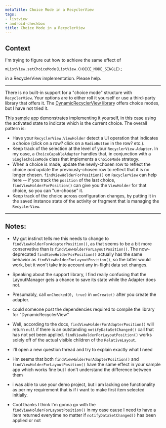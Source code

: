 ```yaml
---
metaTitle: Choice Mode in a RecyclerView
tags:
- listview
- android-checkbox
title: Choice Mode in a RecyclerView
---
```


## Context

I'm trying to figure out how to achieve the same effect of 


`mListView.setChoiceMode(ListView.CHOICE_MODE_SINGLE);`


in a RecyclerView implementation. Please help.



---

There is no built-in support for a "choice mode" structure with `RecyclerView`. Your options are to either roll it yourself or use a third-party library that offers it. 
The [DynamicRecyclerView library](https://github.com/ismoli/DynamicRecyclerView) offers choice modes, but I have not tried it.


[This sample app](http://github.com/commonsguy/cw-omnibus/tree/master/RecyclerView/SingleActivatedList) demonstrates implementing it yourself, in this case using the activated state to indicate which is the current choice. The overall pattern is:


* Have your `RecyclerView.ViewHolder` detect a UI operation that indicates a choice (click on a row? click on a `RadioButton` in the row? etc.).
* Keep track of the selection at the level of your `RecyclerView.Adapter`. In my case, a `ChoiceCapableAdapter` handles that, in conjunction with a `SingleChoiceMode` class that implements a `ChoiceMode` strategy.
* When a choice is made, update the newly-chosen row to reflect the choice *and* update the previously-chosen row to reflect that it is no longer chosen. `findViewHolderForPosition()` on `RecyclerView` can help here -- if you track the `position` of the last choice, `findViewHolderForPosition()` can give you the `ViewHolder` for that choice, so you can "un-choose" it.
* Keep track of the choice across configuration changes, by putting it in the saved instance state of the activity or fragment that is managing the `RecyclerView`.


---

## Notes:

- My gut instinct tells me this needs to change to `findViewHolderForAdapterPosition()`, as that seems to be a bit more conservative than is `findViewHolderForLayoutPosition()`. The now-deprecated `findViewHolderForPosition()` actually has the same behavior as `findViewHolderForLayoutPosition()`, so the latter would work, but it won't take into account any in-flight data set changes.


- Speaking about the support library, I find really confusing that the LayoutManager gets a chance to save its state while the Adapter does not.


- Presumably, call `onChecked(0, true)` in `onCreate()` after you create the adapter.


- could someone post the dependencies required to compile the library for "DynamicRecyclerView"


- Well, according to the docs, `findViewHolderForAdapterPosition()` will return `null` if there is an outstanding `notifyDataSetChanged()` call that has not yet been applied. `findViewHolderForLayoutPosition()` works solely off of the actual visible children of the `RelativeLayout`.


- I'll open a new question thread and try to explain exactly what I need


- Hm seems that both `findViewHolderForAdapterPosition()` and `findViewHolderForLayoutPosition()` have the same effect in your sample app which works fine but I don't understand the difference between them


- i was able to use your demo project, but i am lacking one functionality as per my requirement that is if i want to make first item selected initially.


- Cool thanks I think I'm gonna go with the `findViewHolderForLayoutPosition()` in my case cause I need to have a item returned everytime no matter if `notifyDataSetChanged()` has been applied or not


